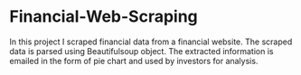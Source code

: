 # Financial-Web-Scraping
In this project I scraped financial data from a financial website. The scraped data is parsed using Beautifulsoup object. The extracted information is emailed in the form of pie chart and used by investors for analysis.
